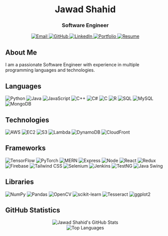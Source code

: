 <h1 align="center">Jawad Shahid</h1>
<h3 align="center">Software Engineer</h3>

<p align="center">
  <a href="mailto:jawad.shahid70@outlook.com">
    <img alt="Email" src="https://img.shields.io/badge/Email-D14836?style=for-the-badge&logo=gmail&logoColor=white" target="_blank" />
  </a>
  <a href="https://github.com/jawadshahid07">
    <img alt="GitHub" src="https://img.shields.io/badge/GitHub-100000?style=for-the-badge&logo=github&logoColor=white" target="_blank" />
  </a>
  <a href="https://www.linkedin.com/in/jawad07">
    <img alt="LinkedIn" src="https://img.shields.io/badge/LinkedIn-0077B5?style=for-the-badge&logo=linkedin&logoColor=white" target="_blank"/>
  </a>

  <a href="https://your-portfolio.com">
    <img alt="Portfolio" src="https://img.shields.io/badge/Portfolio-FF7139?style=for-the-badge&logo=firefox&logoColor=white" target="_blank"/> 
  </a> 
  
  <a href="https://jawadify.xyz"> 
    <img alt="Resume" src="https://img.shields.io/badge/Resume-4285F4?style=for-the-badge&logo=google-drive&logoColor=white" target="_blank"/> 
  </a>
</p>

## About Me

I am a passionate Software Engineer with experience in multiple programming languages and technologies.

## Languages
<p>
  <img alt="Python" src="https://img.shields.io/badge/Python-3776AB?style=for-the-badge&logo=python&logoColor=white" />
  <img alt="Java" src="https://img.shields.io/badge/Java-007396?style=for-the-badge&logo=java&logoColor=white" />
  <img alt="JavaScript" src="https://img.shields.io/badge/JavaScript-F7DF1E?style=for-the-badge&logo=javascript&logoColor=black" />
  <img alt="C++" src="https://img.shields.io/badge/C++-00599C?style=for-the-badge&logo=c%2B%2B&logoColor=white" />
  <img alt="C#" src="https://img.shields.io/badge/C%23-239120?style=for-the-badge&logo=c-sharp&logoColor=white" />
  <img alt="C" src="https://img.shields.io/badge/C-A8B9CC?style=for-the-badge&logo=c&logoColor=white" />
  <img alt="R" src="https://img.shields.io/badge/R-276DC3?style=for-the-badge&logo=r&logoColor=white" />
  <img alt="SQL" src="https://img.shields.io/badge/SQL-CC2927?style=for-the-badge&logo=microsoft-sql-server&logoColor=white" />
  <img alt="MySQL" src="https://img.shields.io/badge/MySQL-4479A1?style=for-the-badge&logo=mysql&logoColor=white" />
  <img alt="MongoDB" src="https://img.shields.io/badge/MongoDB-47A248?style=for-the-badge&logo=mongodb&logoColor=white" />
</p>

## Technologies
<p>
  <img alt="AWS" src="https://img.shields.io/badge/AWS-232F3E?style=for-the-badge&logo=amazon-aws&logoColor=white" />
  <img alt="EC2" src="https://img.shields.io/badge/EC2-FF9900?style=for-the-badge&logo=amazon-ec2&logoColor=white" />
  <img alt="S3" src="https://img.shields.io/badge/S3-569A31?style=for-the-badge&logo=amazon-s3&logoColor=white" />
  <img alt="Lambda" src="https://img.shields.io/badge/Lambda-FF9900?style=for-the-badge&logo=aws-lambda&logoColor=white" />
  <img alt="DynamoDB" src="https://img.shields.io/badge/DynamoDB-4053D6?style=for-the-badge&logo=amazon-dynamodb&logoColor=white" />
  <img alt="CloudFront" src="https://img.shields.io/badge/CloudFront-9D5E0C?style=for-the-badge&logo=amazon-cloudfront&logoColor=white" />
</p>

## Frameworks
<p>
  <img alt="TensorFlow" src="https://img.shields.io/badge/TensorFlow-FF6F00?style=for-the-badge&logo=tensorflow&logoColor=white" />
  <img alt="PyTorch" src="https://img.shields.io/badge/PyTorch-EE4C2C?style=for-the-badge&logo=pytorch&logoColor=white" />
  <img alt="MERN" src="https://img.shields.io/badge/MERN-61DAFB?style=for-the-badge&logo=react&logoColor=black" />
  <img alt="Express" src="https://img.shields.io/badge/Express-000000?style=for-the-badge&logo=express&logoColor=white" />
  <img alt="Node" src="https://img.shields.io/badge/Node-339933?style=for-the-badge&logo=node.js&logoColor=white" />
  <img alt="React" src="https://img.shields.io/badge/React-61DAFB?style=for-the-badge&logo=react&logoColor=black" />
  <img alt="Redux" src="https://img.shields.io/badge/Redux-764ABC?style=for-the-badge&logo=redux&logoColor=white" />
  <img alt="Firebase" src="https://img.shields.io/badge/Firebase-FFCA28?style=for-the-badge&logo=firebase&logoColor=black" />
  <img alt="Tailwind CSS" src="https://img.shields.io/badge/Tailwind%20CSS-38B2AC?style=for-the-badge&logo=tailwind-css&logoColor=white" />
  <img alt="Selenium" src="https://img.shields.io/badge/Selenium-43B02A?style=for-the-badge&logo=selenium&logoColor=white" />
  <img alt="Jenkins" src="https://img.shields.io/badge/Jenkins-D24939?style=for-the-badge&logo=jenkins&logoColor=white" />
  <img alt="TestNG" src="https://img.shields.io/badge/TestNG-FFD700?style=for-the-badge&logo=TestNG&logoColor=black" />
  <img alt="Java Swing" src="https://img.shields.io/badge/Java%20Swing-007396?style=for-the-badge&logo=java&logoColor=white" />
</p>

## Libraries
<p>
  <img alt="NumPy" src="https://img.shields.io/badge/NumPy-013243?style=for-the-badge&logo=numpy&logoColor=white" />
  <img alt="Pandas" src="https://img.shields.io/badge/Pandas-150458?style=for-the-badge&logo=pandas&logoColor=white" />
  <img alt="OpenCV" src="https://img.shields.io/badge/OpenCV-5C3EE8?style=for-the-badge&logo=opencv&logoColor=white" />
  <img alt="scikit-learn" src="https://img.shields.io/badge/scikit--learn-F7931E?style=for-the-badge&logo=scikit-learn&logoColor=white" />
  <img alt="Tesseract" src="https://img.shields.io/badge/Tesseract-5F7FFF?style=for-the-badge&logo=tesseract-ocr&logoColor=white" />
  <img alt="ggplot2" src="https://img.shields.io/badge/ggplot2-276DC3?style=for-the-badge&logo=r&logoColor=white" />
</p>

## GitHub Statistics
<p align="center">
  <img src="https://github-readme-stats.vercel.app/api?username=jawadshahid07&show_icons=true&theme=dark" alt="Jawad Shahid's GitHub Stats" /> <br/>
  <img src="https://github-readme-stats.vercel.app/api/top-langs/?username=jawadshahid07&layout=compact&theme=dark" alt="Top Languages" />
</p>

